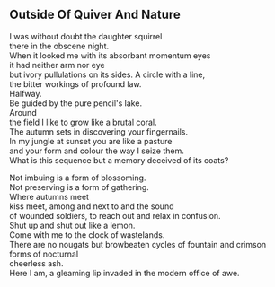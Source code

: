 Outside Of Quiver And Nature
----------------------------
I was without doubt the daughter squirrel  
there in the obscene night.  
When it looked me with its absorbant momentum eyes  
it had neither arm nor eye  
but ivory pullulations on its sides. A circle with a line,  
the bitter workings of profound law.  
Halfway.  
Be guided by the pure pencil's lake.  
Around  
the field I like to grow like a brutal coral.  
The autumn sets in discovering your fingernails.  
In my jungle at sunset you are like a pasture  
and your form and colour the way I seize them.  
What is this sequence but a memory deceived of its coats?  
  
Not imbuing is a form of blossoming.  
Not preserving is a form of gathering.  
Where autumns meet  
kiss meet, among and next to and the sound  
of wounded soldiers, to reach out and relax in confusion.  
Shut up and shut out like a lemon.  
Come with me to the clock of wastelands.  
There are no nougats but browbeaten cycles of fountain and crimson  
forms of nocturnal  
cheerless ash.  
Here I am, a gleaming lip invaded in the modern office of awe.  
